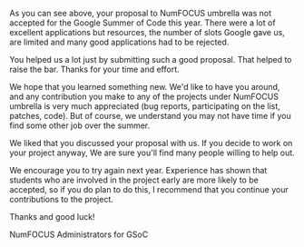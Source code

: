 As you can see above, your proposal to NumFOCUS umbrella
was not accepted for the Google Summer of Code this year.
There were a lot of excellent applications
but resources, the number of slots Google gave us, are limited
and many good applications had to be rejected.

You helped us a lot just by submitting such a good proposal.
That helped to raise the bar.
Thanks for your time and effort.

We hope that you learned something new.
We'd like to have you around,
and any contribution you make to any of the projects under NumFOCUS umbrella
is very much appreciated (bug reports, participating on the list, patches, code).
But of course, we understand you may not have time
if you find some other job over the summer.

We liked that you discussed your proposal with us.
If you decide to work on your project anyway,
We are sure you'll find many people willing to help out.

We encourage you to try again next year.
Experience has shown that students who are involved in the project early
are more likely to be accepted, so if you do plan to do this,
I recommend that you continue your contributions to the project.

Thanks and good luck!

NumFOCUS Administrators for GSoC
